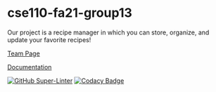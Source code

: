 # cse110-fa21-group13
Our project is a recipe manager in which you can store, organize, and update your favorite recipes!

[Team Page](https://github.com/cse110-fa21-group13/cse110-fa21-group13/blob/main/admin/team.md)

[Documentation](https://cse110-fa21-group13.github.io/cse110-fa21-group13-docs/)

[![GitHub Super-Linter](https://github.com/cse110-fa21-group13/cse110-fa21-group13/workflows/Lint%20Code%20Base/badge.svg)](https://github.com/marketplace/actions/super-linter)
[![Codacy Badge](https://app.codacy.com/project/badge/Grade/ddd9f01a4a1f4e26bba3aa7c2b5bcce8)](https://www.codacy.com?utm_source=github.com&amp;utm_medium=referral&amp;utm_content=cse110-fa21-group13/cse110-fa21-group13&amp;utm_campaign=Badge_Grade)
